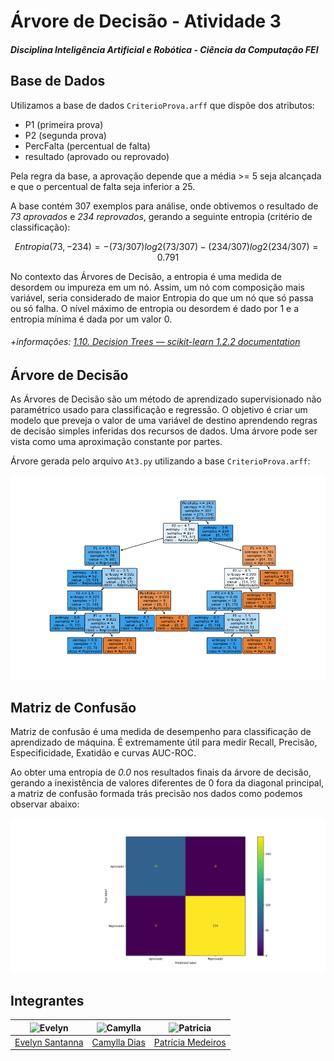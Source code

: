 # Árvore de Decisão - Atividade 3
##### Disciplina Inteligência Artificial e Robótica - Ciência da Computação FEI

## Base de Dados
Utilizamos a base de dados ``CriterioProva.arff`` que dispõe dos atributos:

 - P1 (primeira prova)
 - P2 (segunda prova)
 - PercFalta (percentual de falta)
 - resultado (aprovado ou reprovado)

Pela regra da base, a aprovação depende que a média >= 5 seja alcançada e que o percentual de falta seja inferior a 25.
 
 A base contém 307 exemplos para análise, onde obtivemos o resultado de *73 aprovados* e *234 reprovados*, gerando a seguinte entropia (critério de classificação): 
 
$$Entropia(73,-234) =  -(73/307)log2 (73/307) - (234/307)log2 (234/307) = 0.791$$
 
 
No contexto das Árvores de Decisão, a entropia é uma medida de desordem ou impureza em um nó.  Assim, um nó com composição mais variável, seria considerado de maior Entropia do que um nó que só passa ou só falha.  O nível máximo de entropia ou desordem é dado por 1 e a entropia mínima é dada por um valor 0.

###### +informações: [1.10. Decision Trees — scikit-learn 1.2.2 documentation](https://scikit-learn.org/stable/modules/tree.html#tree-mathematical-formulation)
 

## Árvore de Decisão
As Árvores de Decisão são um método de aprendizado supervisionado não paramétrico usado para classificação e regressão. O objetivo é criar um modelo que preveja o valor de uma variável de destino aprendendo regras de decisão simples inferidas dos recursos de dados. Uma árvore pode ser vista como uma aproximação constante por partes.

Árvore gerada pelo arquivo ``At3.py`` utilizando a base ``CriterioProva.arff``:

![arvore-decisao.png](https://github.com/camylladias/CC7711/blob/main/aprendizadoIndutivo/img/arvore-decisao.png?raw=true)
## Matriz de Confusão
Matriz de confusão é uma medida de desempenho para classificação de aprendizado de máquina. É extremamente útil para medir Recall, Precisão, Especificidade, Exatidão e curvas AUC-ROC.

Ao obter uma entropia de *0.0* nos resultados finais da árvore de decisão, gerando a inexistência de valores diferentes de 0 fora da diagonal principal, a matriz de confusão formada trás precisão nos dados como podemos observar abaixo:

![matriz-confusao.png](https://github.com/camylladias/CC7711/blob/main/aprendizadoIndutivo/img/matriz-confusao.png?raw=true)
##  Integrantes 

<div align="center">

| <img src="https://avatars.githubusercontent.com/evesantana" alt="Evelyn" width="50"/> | <img src="https://avatars.githubusercontent.com/camylladias" alt="Camylla" width="50"/> | <img src="https://avatars.githubusercontent.com/patriciamed" alt="Patricia" width="50" width="50"/>
|:------------------------------------------------------------------------------------------:|:-------------------------------------------------------------------------------------------:|:-------------------------------------------------------------------------------------------:|
| [Evelyn Santanna](https://github.com/evesantana)| [Camylla Dias](https://github.com/camylladias)| [Patrícia Medeiros](https://github.com/patriciamed)                          
</div>